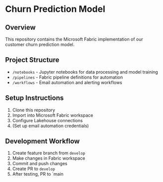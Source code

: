 # Churn Prediction Model

## Overview
This repository contains the Microsoft Fabric implementation of our customer churn prediction model.

## Project Structure
- `/notebooks` - Jupyter notebooks for data processing and model training
- `/pipelines` - Fabric pipeline definitions for automation
- `/workflows` - Email automation and alerting workflows

## Setup Instructions
1. Clone this repository
2. Import into Microsoft Fabric workspace
3. Configure Lakehouse connections
4. (Set up email automation credentials)

## Development Workflow
1. Create feature branch from `develop`
2. Make changes in Fabric workspace
3. Commit and push changes
4. Create PR to `develop`
5. After testing, PR to `main
